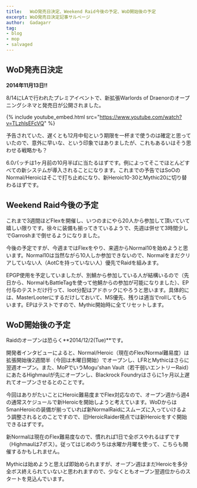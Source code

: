 ```yaml
---
title:   WoD発売日決定、Weekend Raid今後の予定、WoD開始後の予定
excerpt: WoD発売日決定記事サルベージ
author:  Gadagarr
tag:
- blog
- mop
- salvaged
---
```



## WoD発売日決定

**2014年11月13日!!**

8/14にLAで行われたプレミアイベントで、新拡張Warlords of Draenorのオープニングシネマと発売日が公開されました。

{% include youtube_embed.html src="https://www.youtube.com/watch?v=TLzhlsEFcVQ" %}

予告されていた、遅くとも12月中旬という期限を一杯まで使うのは確定と思っていたので、意外に早いな、という印象ではありましたが、これもあるいはそう思わせる戦略かも？

6.0パッチは1ヶ月前の10月半ばに当たるはずです。例によってそこでほとんどすべての新システムが導入されることになります。これまでの予告ではSoOのNormal/Heroicはそこで打ち止めになり、新Heroic10-30とMythic20に切り替わるはずです。

## Weekend Raid今後の予定

これまで3週間ほどFlexを開催し、いつのまにやら20人から参加して頂いていて嬉しい限りです。徐々に装備も揃ってきているようで、先週は併せて3時間少しでGarroshまで倒せるようになりました。

今後の予定ですが、今週まではFlexをやり、来週からNormal10を始めようと思います。Normal10は当然ながら10人しか参加できないので、Normalをまだクリアしていない人（AotCを持っていない人）優先でRaidを組みます。

EPGP使用を予定していましたが、別鯖から参加している人が結構いるので（先日から、NormalもBattleTagを使って他鯖からの参加が可能になりました）、EP付与のテストだけ行って、loot分配はアドホックにやろうと思います。具体的には、MasterLooterにするだけしておいて、MS優先、残りは適当でrollしてもらいます。EPはテストですので、Mythic開始時に全てリセットします。

## WoD開始後の予定

Raidのオープンは恐らく**2014/12/2(Tue)**です。

開発者インタビューによると、Normal/Heroic（現在のFlex/Normal難易度）は拡張開始後2週間半（今回は木曜日開始）でオープンし、LFRとMythicはさらに翌週オープン。また、MoPでいうMogu'shan Vault（若干弱いエントリーRaid）にあたるHighmaulが先にオープンし、Blackrock Foundryはさらに1ヶ月以上遅れてオープンさせるとのことです。

今回はありがたいことにHeroic難易度までFlex対応なので、オープン週から週4の通常スケジュールで新Heroicを開始しようと考えています。WoDからは5manHeroicの装備が揃っていれば新NormalRaidにスムーズに入っていけるよう調整されるとのことですので、旧HeroicRaider視点では新Heroicをすぐ開始できるはずです。

新Normalは現在のFlex難易度なので、慣れれば1日で全ボスやれるはずです（Highmaulは7ボス）。従ってはじめのうちは水曜か月曜を使って、こちらも開催するかもしれません。

Mythicは始めようと思えば即始められますが、オープン週はまだHeroicを多分全ボス終えられていないと思われますので、少なくともオープン翌週位からのスタートを見込んでいます。
